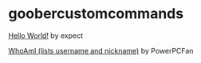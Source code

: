 # goobercustomcommands
[Hello World!](https://github.com/WhatDidYouExpect/goobercustomcommands/blob/main/hello.py)
by expect


[WhoAmI (lists username and nickname)](https://github.com/WhatDidYouExpect/goobercustomcommands/blob/main/whoami.py)
by PowerPCFan
